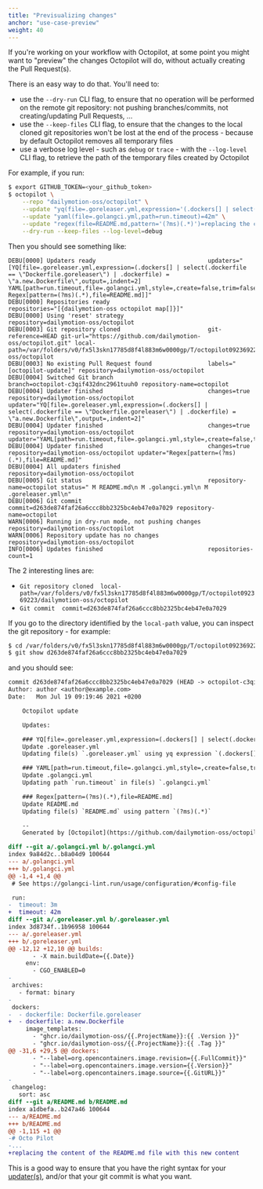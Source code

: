 ```yaml
---
title: "Previsualizing changes"
anchor: "use-case-preview"
weight: 40
---
```


If you're working on your workflow with Octopilot, at some point you might want to "preview" the changes Octopilot will do, without actually creating the Pull Request(s).

There is an easy way to do that. You'll need to:
- use the `--dry-run` CLI flag, to ensure that no operation will be performed on the remote git repository: not pushing branches/commits, not creating/updating Pull Requests, ...
- use the `--keep-files` CLI flag, to ensure that the changes to the local cloned git repositories won't be lost at the end of the process - because by default Octopilot removes all temporary files
- use a verbose log level - such as `debug` or `trace` - with the `--log-level` CLI flag, to retrieve the path of the temporary files created by Octopilot

For example, if you run:

```bash
$ export GITHUB_TOKEN=<your_github_token>
$ octopilot \
    --repo "dailymotion-oss/octopilot" \
    --update "yq(file=.goreleaser.yml,expression='(.dockers[] | select(.dockerfile == \"Dockerfile.goreleaser\") | .dockerfile) = \"a.new.Dockerfile\"')" \
    --update "yaml(file=.golangci.yml,path=run.timeout)=42m" \
    --update "regex(file=README.md,pattern='(?ms)(.*)')=replacing the content of the README.md file with this new content" \
    --dry-run --keep-files --log-level=debug
```

Then you should see something like:

```log
DEBU[0000] Updaters ready                                updaters="[YQ[file=.goreleaser.yml,expression=(.dockers[] | select(.dockerfile == \"Dockerfile.goreleaser\") | .dockerfile) = \"a.new.Dockerfile\",output=,indent=2] YAML[path=run.timeout,file=.golangci.yml,style=,create=false,trim=false,indent=2] Regex[pattern=(?ms)(.*),file=README.md]]"
DEBU[0000] Repositories ready                            repositories="[{dailymotion-oss octopilot map[]}]"
DEBU[0000] Using 'reset' strategy                        repository=dailymotion-oss/octopilot
DEBU[0003] Git repository cloned                         git-reference=HEAD git-url="https://github.com/dailymotion-oss/octopilot.git" local-path=/var/folders/v0/fx5l3skn17785d8f4l883m6w0000gp/T/octopilot092369223/dailymotion-oss/octopilot
DEBU[0003] No existing Pull Request found                labels="[octopilot-update]" repository=dailymotion-oss/octopilot
DEBU[0004] Switched Git branch                           branch=octopilot-c3qif432dnc2961tuuh0 repository-name=octopilot
DEBU[0004] Updater finished                              changes=true repository=dailymotion-oss/octopilot updater="YQ[file=.goreleaser.yml,expression=(.dockers[] | select(.dockerfile == \"Dockerfile.goreleaser\") | .dockerfile) = \"a.new.Dockerfile\",output=,indent=2]"
DEBU[0004] Updater finished                              changes=true repository=dailymotion-oss/octopilot updater="YAML[path=run.timeout,file=.golangci.yml,style=,create=false,trim=false,indent=2]"
DEBU[0004] Updater finished                              changes=true repository=dailymotion-oss/octopilot updater="Regex[pattern=(?ms)(.*),file=README.md]"
DEBU[0004] All updaters finished                         repository=dailymotion-oss/octopilot
DEBU[0005] Git status                                    repository-name=octopilot status=" M README.md\n M .golangci.yml\n M .goreleaser.yml\n"
DEBU[0006] Git commit                                    commit=d263de874faf26a6ccc8bb2325bc4eb47e0a7029 repository-name=octopilot
WARN[0006] Running in dry-run mode, not pushing changes  repository=dailymotion-oss/octopilot
WARN[0006] Repository update has no changes              repository=dailymotion-oss/octopilot
INFO[0006] Updates finished                              repositories-count=1
```

The 2 interesting lines are:
- `Git repository cloned  local-path=/var/folders/v0/fx5l3skn17785d8f4l883m6w0000gp/T/octopilot092369223/dailymotion-oss/octopilot`
- `Git commit  commit=d263de874faf26a6ccc8bb2325bc4eb47e0a7029`

If you go to the directory identified by the `local-path` value, you can inspect the git repository - for example:

```bash
$ cd /var/folders/v0/fx5l3skn17785d8f4l883m6w0000gp/T/octopilot092369223/dailymotion-oss/octopilot
$ git show d263de874faf26a6ccc8bb2325bc4eb47e0a7029
```

and you should see:

```diff
commit d263de874faf26a6ccc8bb2325bc4eb47e0a7029 (HEAD -> octopilot-c3qif432dnc2961tuuh0)
Author: author <author@example.com>
Date:   Mon Jul 19 09:19:46 2021 +0200

    Octopilot update

    Updates:

    ### YQ[file=.goreleaser.yml,expression=(.dockers[] | select(.dockerfile == "Dockerfile.goreleaser") | .dockerfile) = "a.new.Dockerfile",output=,indent=2]
    Update .goreleaser.yml
    Updating file(s) `.goreleaser.yml` using yq expression `(.dockers[] | select(.dockerfile == "Dockerfile.goreleaser") | .dockerfile) = "a.new.Dockerfile"`

    ### YAML[path=run.timeout,file=.golangci.yml,style=,create=false,trim=false,indent=2]
    Update .golangci.yml
    Updating path `run.timeout` in file(s) `.golangci.yml`

    ### Regex[pattern=(?ms)(.*),file=README.md]
    Update README.md
    Updating file(s) `README.md` using pattern `(?ms)(.*)`

    --
    Generated by [Octopilot](https://github.com/dailymotion-oss/octopilot) [v0.2.16](https://github.com/dailymotion-oss/octopilot/releases/tag/v0.2.16) from https://github.com/dailymotion-oss/octopilot

diff --git a/.golangci.yml b/.golangci.yml
index 9a84d2c..b8a04d9 100644
--- a/.golangci.yml
+++ b/.golangci.yml
@@ -1,4 +1,4 @@
 # See https://golangci-lint.run/usage/configuration/#config-file

 run:
-  timeout: 3m
+  timeout: 42m
diff --git a/.goreleaser.yml b/.goreleaser.yml
index 3d8734f..1b96958 100644
--- a/.goreleaser.yml
+++ b/.goreleaser.yml
@@ -12,12 +12,10 @@ builds:
       - -X main.buildDate={{.Date}}
     env:
       - CGO_ENABLED=0
-
 archives:
   - format: binary
-
 dockers:
-  - dockerfile: Dockerfile.goreleaser
+  - dockerfile: a.new.Dockerfile
     image_templates:
       - "ghcr.io/dailymotion-oss/{{.ProjectName}}:{{ .Version }}"
       - "ghcr.io/dailymotion-oss/{{.ProjectName}}:{{ .Tag }}"
@@ -31,6 +29,5 @@ dockers:
       - "--label=org.opencontainers.image.revision={{.FullCommit}}"
       - "--label=org.opencontainers.image.version={{.Version}}"
       - "--label=org.opencontainers.image.source={{.GitURL}}"
-
 changelog:
   sort: asc
diff --git a/README.md b/README.md
index a1dbefa..b247a46 100644
--- a/README.md
+++ b/README.md
@@ -1,115 +1 @@
-# Octo Pilot
-...
+replacing the content of the README.md file with this new content
```

This is a good way to ensure that you have the right syntax for your [updater(s)](#updaters), and/or that your git commit is what you want.
